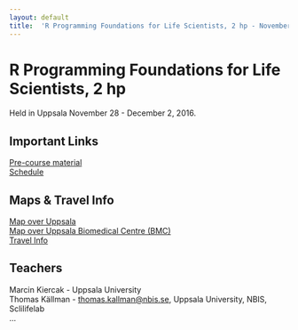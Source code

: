 ```yaml
---
layout: default
title:  'R Programming Foundations for Life Scientists, 2 hp - November 2016'
--- 
```



# R Programming Foundations for Life Scientists, 2 hp

Held in Uppsala November 28 - December 2, 2016.

## Important Links
[Pre-course material](precourse)   
[Schedule](schedule)  

## Maps & Travel Info
[Map over Uppsala](https://www.google.se/maps/@59.8557755,17.6369985,13.5z)  
[Map over Uppsala Biomedical Centre (BMC)](../ngsintro/common/images/bmc_map.jpg)  
[Travel Info](travel)  

## Teachers
Marcin Kiercak - Uppsala University  
Thomas Källman - thomas.kallman@nbis.se, Uppsala University, NBIS, Sclilifelab  
...
